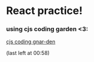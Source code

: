 # React practice!

### using cjs coding garden <3:

[cjs coding gnar-den](https://www.youtube.com/watch?v=vIA130MePY8&list=PLM_i0obccy3uGD0Ba0xiTBSAUlq7aZgdo)

(last left at 00:58)
